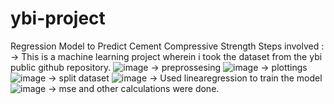 # ybi-project
Regression Model to Predict Cement Compressive Strength
Steps involved :
-> This is a machine learning project wherein i took the dataset from the ybi public github repository.
![image](https://user-images.githubusercontent.com/87181408/219562313-05878800-1cb9-43f0-a3be-ce8d1e630c87.png)
-> preprossesing
![image](https://user-images.githubusercontent.com/87181408/219562683-3e403635-a4c3-42e6-ba69-a25050bb2b84.png)
-> plottings
![image](https://user-images.githubusercontent.com/87181408/219562525-21332e97-a3ed-4b7e-8612-9e396da59649.png)
-> split dataset
![image](https://user-images.githubusercontent.com/87181408/219562571-77df1930-e0f2-4fe4-8f1b-3d5d0427b654.png)
-> Used linearegression to train the model
![image](https://user-images.githubusercontent.com/87181408/219562610-377286d1-cf7d-4170-b424-486140da9aa5.png)
-> mse and other calculations were done.
